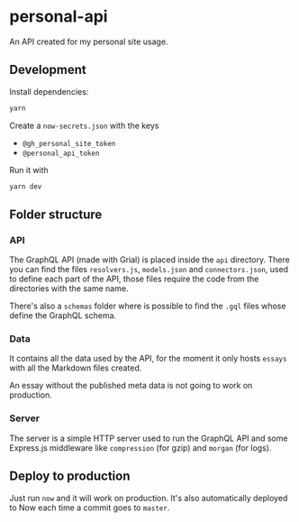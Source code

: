 # personal-api

An API created for my personal site usage.

## Development

Install dependencies:

```bash
yarn
```

Create a `now-secrets.json` with the keys

* `@gh_personal_site_token`
* `@personal_api_token`

Run it with

```bash
yarn dev
```

## Folder structure

### API

The GraphQL API (made with Grial) is placed inside the `api` directory. There you can find the files `resolvers.js`, `models.json` and `connectors.json`, used to define each part of the API, those files require the code from the directories with the same name.

There's also a `schemas` folder where is possible to find the `.gql` files whose define the GraphQL schema.

### Data

It contains all the data used by the API, for the moment it only hosts `essays` with all the Markdown files created.

An essay without the published meta data is not going to work on production.

### Server

The server is a simple HTTP server used to run the GraphQL API and some Express.js middleware like `compression` (for gzip) and `morgan` (for logs).

## Deploy to production

Just run `now` and it will work on production. It's also automatically deployed to Now each time a commit goes to `master`.

